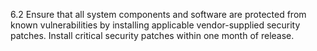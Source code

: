6.2 Ensure that all system components and software are protected from known vulnerabilities by installing applicable vendor-supplied security patches. Install critical security patches within one month of release. 